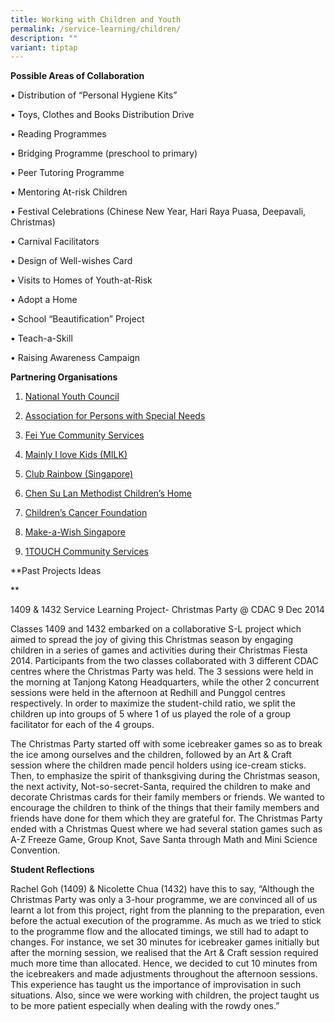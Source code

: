```yaml
---
title: Working with Children and Youth
permalink: /service-learning/children/
description: ""
variant: tiptap
---
```

<p><strong>Possible Areas of Collaboration</strong>
</p>
<p>• Distribution of “Personal Hygiene Kits”</p>
<p>• Toys, Clothes and Books Distribution Drive</p>
<p>• Reading Programmes</p>
<p>• Bridging Programme (preschool to primary)</p>
<p>• Peer Tutoring Programme</p>
<p>• Mentoring At-risk Children</p>
<p>• Festival Celebrations (Chinese New Year, Hari Raya Puasa, Deepavali,
Christmas)</p>
<p>• Carnival Facilitators</p>
<p>• Design of Well-wishes Card</p>
<p>• Visits to Homes of Youth-at-Risk</p>
<p>• Adopt a Home</p>
<p>• School “Beautification” Project</p>
<p>• Teach-a-Skill</p>
<p>• Raising Awareness Campaign</p>
<p><strong>Partnering Organisations</strong>
</p>
<ol data-tight="true" class="tight">
<li>
<p><a href="http://www.nyc.pa.gov.sg/" rel="noopener noreferrer nofollow" target="_blank">National Youth Council</a>
</p>
</li>
<li>
<p><a href="http://www.apsn.org.sg/" rel="noopener noreferrer nofollow" target="_blank">Association for Persons with Special Needs</a>
</p>
</li>
<li>
<p><a href="http://www.fycs.org/" rel="noopener noreferrer nofollow" target="_blank">Fei Yue Community Services</a>
</p>
</li>
<li>
<p><a href="http://www.milk.org.sg/milk/index.php" rel="noopener noreferrer nofollow" target="_blank">Mainly I love Kids (MILK)</a>
</p>
</li>
<li>
<p><a href="http://www.clubrainbow.org/" rel="noopener noreferrer nofollow" target="_blank">Club Rainbow (Singapore)</a>
</p>
</li>
<li>
<p><a href="http://www.cslmch.org.sg/volunteer.html" rel="noopener noreferrer nofollow" target="_blank">Chen Su Lan Methodist Children’s Home</a>
</p>
</li>
<li>
<p><a href="http://www.ccf.org.sg/how/ssg.htm" rel="noopener noreferrer nofollow" target="_blank">Children’s Cancer Foundation</a>
</p>
</li>
<li>
<p><a href="https://makeawish.org.sg/" rel="noopener noreferrer nofollow" target="_blank">Make-a-Wish Singapore</a>
</p>
</li>
<li>
<p><a href="https://www.touch.org.sg/get-involved/volunteer.html" rel="noopener noreferrer nofollow" target="_blank">1TOUCH Community Services</a>
</p>
</li>
</ol>
<p>**Past Projects Ideas</p>
<p>**</p>
<p>1409 &amp; 1432 Service Learning Project- Christmas Party @ CDAC 9 Dec
2014</p>
<p>Classes 1409 and 1432 embarked on a collaborative S-L project which aimed
to spread the joy of giving this Christmas season by engaging children
in a series of games and activities during their Christmas Fiesta 2014.
Participants from the two classes collaborated with 3 different CDAC centres
where the Christmas Party was held. The 3 sessions were held in the morning
at Tanjong Katong Headquarters, while the other 2 concurrent sessions were
held in the afternoon at Redhill and Punggol centres respectively. In order
to maximize the student-child ratio, we split the children up into groups
of 5 where 1 of us played the role of a group facilitator for each of the
4 groups.</p>
<p>The Christmas Party started off with some icebreaker games so as to break
the ice among ourselves and the children, followed by an Art &amp; Craft
session where the children made pencil holders using ice-cream sticks.
Then, to emphasize the spirit of thanksgiving during the Christmas season,
the next activity, Not-so-secret-Santa, required the children to make and
decorate Christmas cards for their family members or friends. We wanted
to encourage the children to think of the things that their family members
and friends have done for them which they are grateful for. The Christmas
Party ended with a Christmas Quest where we had several station games such
as A-Z Freeze Game, Group Knot, Save Santa through Math and Mini Science
Convention.</p>
<p><strong>Student Reflections</strong>
</p>
<p>Rachel Goh (1409) &amp; Nicolette Chua (1432) have this to say, “Although
the Christmas Party was only a 3-hour programme, we are convinced all of
us learnt a lot from this project, right from the planning to the preparation,
even before the actual execution of the programme. As much as we tried
to stick to the programme flow and the allocated timings, we still had
to adapt to changes. For instance, we set 30 minutes for icebreaker games
initially but after the morning session, we realised that the Art &amp;
Craft session required much more time than allocated. Hence, we decided
to cut 10 minutes from the icebreakers and made adjustments throughout
the afternoon sessions. This experience has taught us the importance of
improvisation in such situations. Also, since we were working with children,
the project taught us to be more patient especially when dealing with the
rowdy ones.”</p>
